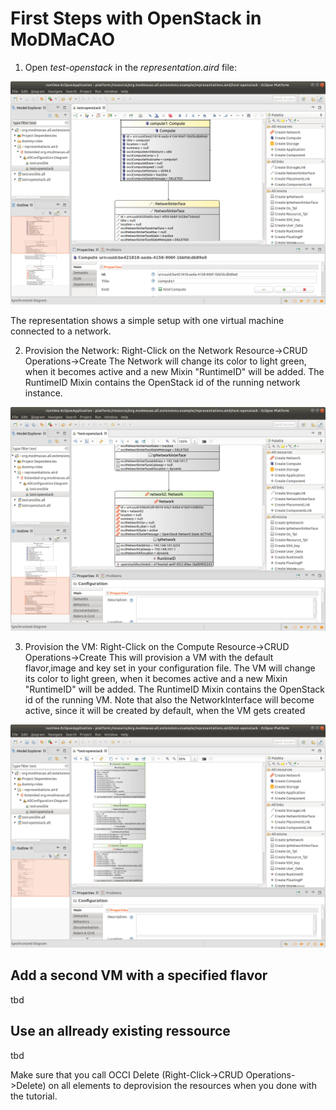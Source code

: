 # First Steps with OpenStack in MoDMaCAO #

1. Open *test-openstack* in the *representation.aird* file:

<p align="center">
  <img src="test-openstack-representation.png" alt="OpenStack Test Representation" width="600"/>
</p>

The representation shows a simple setup with one virtual machine connected to a network.

2. Provision the Network: Right-Click on the Network Resource->CRUD Operations->Create
The Network will change its color to light green, when it becomes active and a new Mixin "RuntimeID"
will be added. The RuntimeID Mixin contains the OpenStack id of the running network instance.

<p align="center">
  <img src="openstack-network-provisioning.png" alt="OpenStack Network Provisioning" width="600"/>
</p>

3. Provision the VM: Right-Click on the Compute Resource->CRUD Operations->Create
This will provision a VM with the default flavor,image and key set in your configuration file.
The VM will change its color to light green, when it becomes active and a new Mixin "RuntimeID"
will be added. The RuntimeID Mixin contains the OpenStack id of the running VM. Note that also
the NetworkInterface will become active, since it will be created by default, when the VM gets
created

<p align="center">
  <img src="openstack-vm-provisioning.png" alt="OpenStack VM Provisioning" width="600"/>
</p>

## Add a second VM with a specified flavor ##
tbd

## Use an allready existing ressource ##
tbd

Make sure that you call OCCI Delete (Right-Click->CRUD Operations->Delete) on all elements to deprovision the resources when you done with the tutorial.



